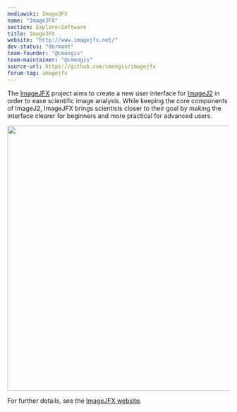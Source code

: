 ```yaml
---
mediawiki: ImageJFX
name: "ImageJFX"
section: Explore:Software
title: ImageJFX
website: "http://www.imagejfx.net/"
dev-status: "dormant"
team-founder: "@cmongis"
team-maintainer: "@cmongis"
source-url: https://github.com/cmongis/imagejfx
forum-tag: imagejfx
---
```



The [ImageJFX](http://www.imagejfx.net/) project aims to create a new user interface for [ImageJ2](/software/imagej2) in order to ease scientific image analysis. While keeping the core components of ImageJ2, ImageJFX brings scientists closer to their goal by making the interface clearer for beginners and more practical for advanced users.

<img src="/media/imagejfx.png" width="600"/>

For further details, see the [ImageJFX website](http://www.imagejfx.net/).


